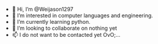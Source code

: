 - 👋 Hi, I’m @Weijason1297
- 👀 I’m interested in computer languages and engineering.
- 🌱 I’m currently learning python.
- 💞️ I’m looking to collaborate on nothing yet
- 📫 I do not want to be contacted yet OvO;...

<!---
Weijason1297/Weijason1297 is a ✨ special ✨ repository because its `README.md` (this file) appears on your GitHub profile.
You can click the Preview link to take a look at your changes.
--->
